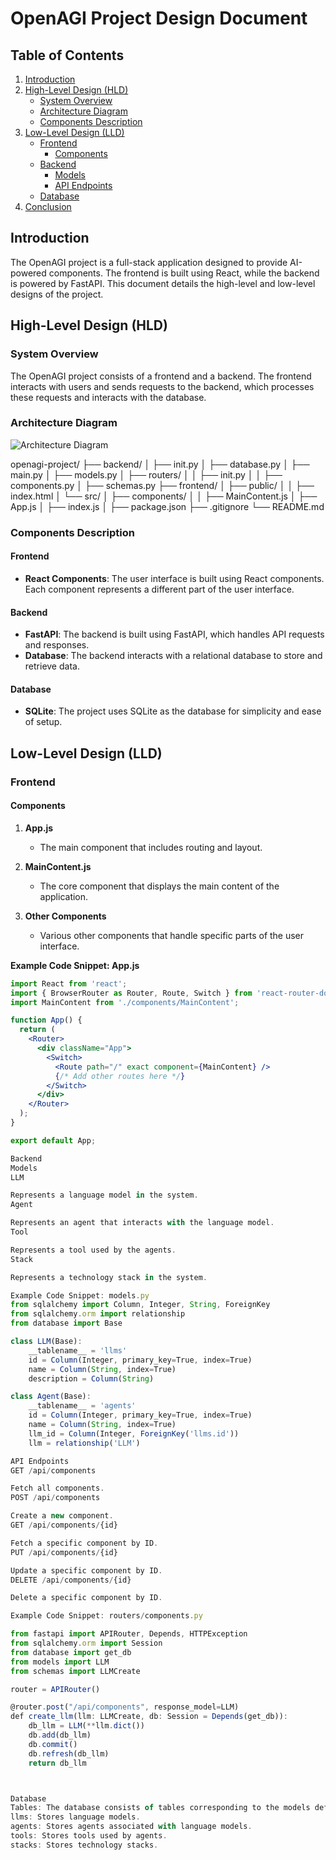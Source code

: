 # OpenAGI Project Design Document

## Table of Contents

1. [Introduction](#introduction)
2. [High-Level Design (HLD)](#high-level-design-hld)
   - [System Overview](#system-overview)
   - [Architecture Diagram](#architecture-diagram)
   - [Components Description](#components-description)
3. [Low-Level Design (LLD)](#low-level-design-lld)
   - [Frontend](#frontend)
     - [Components](#frontend-components)
   - [Backend](#backend)
     - [Models](#backend-models)
     - [API Endpoints](#api-endpoints)
   - [Database](#database)
4. [Conclusion](#conclusion)

## Introduction

The OpenAGI project is a full-stack application designed to provide AI-powered components. The 
frontend is built using React, while the backend is powered by FastAPI. This document details the 
high-level and low-level designs of the project.

## High-Level Design (HLD)

### System Overview

The OpenAGI project consists of a frontend and a backend. The frontend interacts with users and 
sends requests to the backend, which processes these requests and interacts with the database.

### Architecture Diagram

![Architecture Diagram](#)

openagi-project/
├── backend/
│ ├── init.py
│ ├── database.py
│ ├── main.py
│ ├── models.py
│ ├── routers/
│ │ ├── init.py
│ │ ├── components.py
│ ├── schemas.py
├── frontend/
│ ├── public/
│ │ ├── index.html
│ └── src/
│ ├── components/
│ │ ├── MainContent.js
│ ├── App.js
│ ├── index.js
│ ├── package.json
├── .gitignore
└── README.md

### Components Description

#### Frontend

- **React Components**: The user interface is built using React components. Each component 
represents a different part of the user interface.

#### Backend

- **FastAPI**: The backend is built using FastAPI, which handles API requests and responses.
- **Database**: The backend interacts with a relational database to store and retrieve data.

#### Database

- **SQLite**: The project uses SQLite as the database for simplicity and ease of setup.

## Low-Level Design (LLD)

### Frontend

#### Components

1. **App.js**
   - The main component that includes routing and layout.

2. **MainContent.js**
   - The core component that displays the main content of the application.

3. **Other Components**
   - Various other components that handle specific parts of the user interface.

**Example Code Snippet: App.js**

```jsx
import React from 'react';
import { BrowserRouter as Router, Route, Switch } from 'react-router-dom';
import MainContent from './components/MainContent';

function App() {
  return (
    <Router>
      <div className="App">
        <Switch>
          <Route path="/" exact component={MainContent} />
          {/* Add other routes here */}
        </Switch>
      </div>
    </Router>
  );
}

export default App;

Backend
Models
LLM

Represents a language model in the system.
Agent

Represents an agent that interacts with the language model.
Tool

Represents a tool used by the agents.
Stack

Represents a technology stack in the system.

Example Code Snippet: models.py
from sqlalchemy import Column, Integer, String, ForeignKey
from sqlalchemy.orm import relationship
from database import Base

class LLM(Base):
    __tablename__ = 'llms'
    id = Column(Integer, primary_key=True, index=True)
    name = Column(String, index=True)
    description = Column(String)

class Agent(Base):
    __tablename__ = 'agents'
    id = Column(Integer, primary_key=True, index=True)
    name = Column(String, index=True)
    llm_id = Column(Integer, ForeignKey('llms.id'))
    llm = relationship('LLM')

API Endpoints
GET /api/components

Fetch all components.
POST /api/components

Create a new component.
GET /api/components/{id}

Fetch a specific component by ID.
PUT /api/components/{id}

Update a specific component by ID.
DELETE /api/components/{id}

Delete a specific component by ID.

Example Code Snippet: routers/components.py

from fastapi import APIRouter, Depends, HTTPException
from sqlalchemy.orm import Session
from database import get_db
from models import LLM
from schemas import LLMCreate

router = APIRouter()

@router.post("/api/components", response_model=LLM)
def create_llm(llm: LLMCreate, db: Session = Depends(get_db)):
    db_llm = LLM(**llm.dict())
    db.add(db_llm)
    db.commit()
    db.refresh(db_llm)
    return db_llm



Database
Tables: The database consists of tables corresponding to the models defined in the backend.
llms: Stores language models.
agents: Stores agents associated with language models.
tools: Stores tools used by agents.
stacks: Stores technology stacks.

